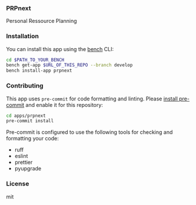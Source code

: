 ### PRPnext

Personal Ressource Planning

### Installation

You can install this app using the [bench](https://github.com/frappe/bench) CLI:

```bash
cd $PATH_TO_YOUR_BENCH
bench get-app $URL_OF_THIS_REPO --branch develop
bench install-app prpnext
```

### Contributing

This app uses `pre-commit` for code formatting and linting. Please [install pre-commit](https://pre-commit.com/#installation) and enable it for this repository:

```bash
cd apps/prpnext
pre-commit install
```

Pre-commit is configured to use the following tools for checking and formatting your code:

- ruff
- eslint
- prettier
- pyupgrade

### License

mit
